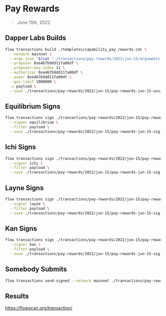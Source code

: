 # Pay Rewards
> June 15th, 2022

## Dapper Labs Builds

```sh
flow transactions build ./templates/capability_pay_rewards.cdc \
  --network mainnet \
  --args-json "$(cat "./transactions/pay-rewards/2022/jun-15/arguments.json")" \
  --proposer 0xe467b9dd11fa00df \
  --proposer-key-index 11 \
  --authorizer 0xe467b9dd11fa00df \
  --payer 0xe467b9dd11fa00df \
  --gas-limit 1000000 \
  -x payload \
  --save ./transactions/pay-rewards/2022/jun-15/pay-rewards-jun-15-unsigned.rlp
```

## Equilibrium Signs

```sh
flow transactions sign ./transactions/pay-rewards/2022/jun-15/pay-rewards-jun-15-unsigned.rlp \
  --signer equilibrium \
  --filter payload \
  --save ./transactions/pay-rewards/2022/jun-15/pay-rewards-jun-15-sig-1.rlp
```

## Ichi Signs

```sh
flow transactions sign ./transactions/pay-rewards/2022/jun-15/pay-rewards-jun-15-sig-1.rlp \
  --signer ichi \
  --filter payload \
  --save ./transactions/pay-rewards/2022/jun-15/pay-rewards-jun-15-sig-2.rlp
```

## Layne Signs

```sh
flow transactions sign ./transactions/pay-rewards/2022/jun-15/pay-rewards-jun-15-sig-2.rlp \
  --signer layne \
  --filter payload \
  --save ./transactions/pay-rewards/2022/jun-15/pay-rewards-jun-15-sig-3.rlp
```

## Kan Signs

```sh
flow transactions sign ./transactions/pay-rewards/2022/jun-15/pay-rewards-jun-15-sig-3.rlp \
  --signer kan \
  --filter payload \
  --save ./transactions/pay-rewards/2022/jun-15/pay-rewards-jun-15-sig-complete.rlp
```

## Somebody Submits

```sh
flow transactions send-signed --network mainnet ./transactions/pay-rewards/2022/jun-15/pay-rewards-jun-15-sig-complete.rlp
```

## Results

https://flowscan.org/transaction/
